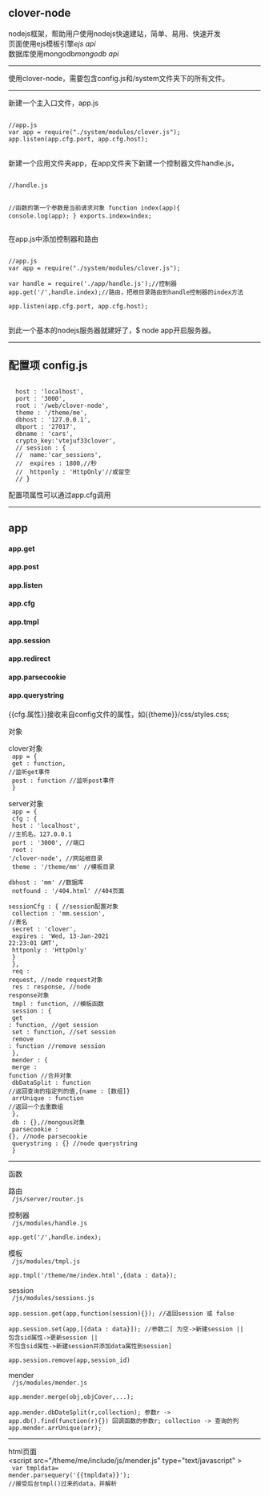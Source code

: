 <h2>clover-node</h2>
<p>
nodejs框架，帮助用户使用nodejs快速建站，简单、易用、快速开发<br/>
页面使用ejs模板引擎<a herf='https://github.com/visionmedia/ejs'><i>ejs api</i></a><br/>
数据库使用mongodb<a herf='http://mongodb.github.io/node-mongodb-native/contents.html#node-js-mongodb-driver-manual-contents'><i>mongodb api</i></a>
</p>
<hr>
<p>
使用clover-node，需要包含config.js和/system文件夹下的所有文件。<hr>
新建一个主入口文件，app.js<br/>
<pre>
<code>
//app.js
var app = require("./system/modules/clover.js");
app.listen(app.cfg.port, app.cfg.host);
</code>
</pre>
新建一个应用文件夹app，在app文件夹下新建一个控制器文件handle.js，
<pre>
<code>
//handle.js

//函数的第一个参数是当前请求对象
function index(app){
    console.log(app);
}
exports.index=index;
</code>
</pre>
在app.js中添加控制器和路由
<pre>
<code>
//app.js
var app = require("./system/modules/clover.js");

var handle = require('./app/handle.js');//控制器
app.get('/',handle.index);//路由，把根目录路由到handle控制器的index方法

app.listen(app.cfg.port, app.cfg.host);
</code>
</pre>
到此一个基本的nodejs服务器就建好了，$ node app开启服务器。
</p>

<hr>
<h2>配置项 config.js</h2>
<pre><code>
  host : 'localhost',
  port : '3000',
  root : '/web/clover-node',
  theme : '/theme/me',
  dbhost : '127.0.0.1',
  dbport : '27017',
  dbname : 'cars',
  crypto_key:'vtejuf33clover',
  // session : {
  //  name:'car_sessions',
  //  expires : 1800,//秒
  //  httponly : 'HttpOnly'//或留空
  // }
</code></pre>
配置项属性可以通过app.cfg调用
<hr>
<h2>app</h2>
<h4>app.get</h4>
<h4>app.post</h4>
<h4>app.listen</h4>
<h4>app.cfg</h4>
<h4>app.tmpl</h4>
<h4>app.session</h4>
<h4>app.redirect</h4>
<h4>app.parsecookie</h4>
<h4>app.querystring</h4>

{{cfg.属性}}接收来自config文件的属性，如{{theme}}/css/styles.css;

对象

clover对象<br/>
<code>
app = {<br/>
  get : function,  //监听get事件<br/>
  post : function  //监听post事件<br/>
}
</code>

server对象<br/>
<code>
app = {<br/>
  cfg : {<br/>
    host : 'localhost',  //主机名，127.0.0.1<br/>
    port : '3000',    //端口<br/>
    root : '/clover-node',  //网站根目录<br/>
    theme : '/theme/mm'    //模板目录<br/>
    dbhost : 'mm'    //数据库<br/>
    notfound : '/404.html' //404页面<br/>
    sessionCfg : { //session配置对象<br/>
        collection : 'mm.session',  //表名<br/>
        secret : 'clover',  <br/>
        expires : 'Wed, 13-Jan-2021 22:23:01 GMT',<br/>
        httponly : 'HttpOnly'<br/>
        }<br/>
  },<br/>
  req : request,  //node request对象<br/>
  res : response,  //node response对象<br/>
  tmpl : function,  //模板函数<br/>
  session : {<br/>
    get : function,  //get session<br/>
    set : function,  //set session<br/>
    remove : function  //remove session<br/>
  },<br/>
  mender : {<br/>
    merge : function  //合并对象<br/>
    dbDataSplit : function  //返回查询的指定列的值,{name : [数组]}<br/>
    arrUnique : function  //返回一个去重数组<br/>
  },<br/>
  db : {},//mongous对象<br/>
  parsecookie : {},  //node parsecookie<br/>
  querystring : {}  //node querystring<br/>
}
</code>


<hr>



函数

路由<br/>
<code>
/js/server/router.js
</code>

控制器<br/>
<code>
/js/modules/handle.js<br/>
app.get('/',handle.index);
</code>

模板<br/>
<code>
/js/modules/tmpl.js<br/>
app.tmpl('/theme/me/index.html',{data : data});
</code>

session<br/>
<code>
/js/modules/sessions.js<br/>
app.session.get(app,function(session){});  //返回session 或 false<br/>
app.session.set(app,[{data : data}]);  //参数二[ 为空->新建session || 包含sid属性->更新session || 不包含sid属性->新建session并添加data属性到session]<br/>
app.session.remove(app,session_id)
</code>

mender<br/>
<code>
/js/modules/mender.js<br/>
app.mender.merge(obj,objCover,...);  <br/>
app.mender.dbDateSplit(r,collection);  参数r -> app.db().find(function(r){}) 回调函数的参数r; collection -> 查询的列
app.mender.arrUnique(arr);
</code>
<hr>


html页面<br/>
\<script src="/theme/me/include/js/mender.js" type="text/javascript" ></script><br/>
<code>
var tmpldata= mender.parsequery('{{tmpldata}}');  //接受后台tmpl()过来的data，并解析<br/>
</code>